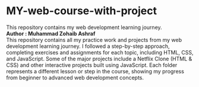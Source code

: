 # MY-web-course-with-project
This repository contains my web development learning journey.
<br>
<b>Author : Muhammad Zohaib Ashraf</b>
<br>
This repository contains all my practice work and projects from my web development learning journey.
I followed a step-by-step approach, completing exercises and assignments for each topic, including HTML, CSS, and JavaScript.
Some of the major projects include a Netflix Clone (HTML & CSS) and other interactive projects built using JavaScript.
Each folder represents a different lesson or step in the course, showing my progress from beginner to advanced web development concepts.
